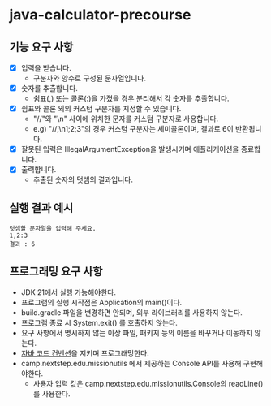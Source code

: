 # java-calculator-precourse

## 기능 요구 사항
- [x] 입력을 받습니다.
  - 구분자와 양수로 구성된 문자열입니다.
- [x] 숫자를 추출합니다.
  - 쉼표(,) 또는 콜론(:)을 가졌을 경우 분리해서 각 숫자를 추출합니다.
- [x] 쉼표와 콜론 외의 커스텀 구분자를 지정할 수 있습니다.
  - "//"와 "\n" 사이에 위치한 문자를 커스텀 구분자로 사용합니다.
  - e.g) "//;\n1;2;3"의 경우 커스텀 구분자는 세미콜론이며, 결과로 6이 반환됩니다.
- [x] 잘못된 입력은 IllegalArgumentException을 발생시키며 애플리케이션을 종료합니다.
- [x] 출력합니다.
  - 추출된 숫자의 덧셈의 결과입니다.

## 실행 결과 예시
```
덧셈할 문자열을 입력해 주세요.
1,2:3
결과 : 6
```


## 프로그래밍 요구 사항
- JDK 21에서 실행 가능해야한다.
- 프로그램의 실행 시작점은 Application의 main()이다.
- build.gradle 파일을 변경하면 안되며, 외부 라이브러리를 사용하지 않는다.
- 프로그램 종료 시 System.exit() 를 호출하지 않는다.
- 요구 사항에서 명시하지 않는 이상 파일, 패키지 등의 이름을 바꾸거나 이동하지 않는다.
- [자바 코드 컨벤션](https://github.com/woowacourse/woowacourse-docs/tree/main/styleguide/java)을 지키며 프로그래밍한다.
- camp.nextstep.edu.missionutils 에서 제공하는 Console API를 사용해 구현해야한다.
  - 사용자 입력 값은 camp.nextstep.edu.missionutils.Console의 readLine() 를 사용한다.